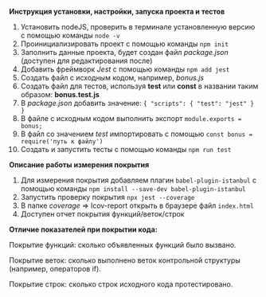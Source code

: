 **Инструкция установки, настройки, запуска проекта и тестов**

 1. Установить nodeJS, проверить в терминале установленную версию с помощью команды ``node -v``
 2. Проинициализировать проект с помощью команды ``npm init``
 3. Заполнить данные проекта, будет создан файл _package.json_ (доступен для редактирования после)
 4. Добавить фреймворк _Jest_ с помощью команды ``npm add jest``
 5. Создать файл с исходным кодом, например, _bonus.js_
 6. Создать файл для тестов, используя **test** или **const** в названии таким образом: **bonus.test.js**
 7. В _package.json_ добавить значение:
 ``
{
  "scripts": {
    "test": "jest"
  }
}
``
8. В файле с исходным кодом выполнить экспорт ``module.exports = bonus;``
9. В файл со значением _test_ импортировать с помощью ``const bonus = require('путь к файлу')``
10. Создать и запустить тесты с помощью команды ``npm run test``


**Описание работы измерения покрытия**
1. Для измерения покрытия добавляем плагин ``babel-plugin-istanbul`` с помощью команды ``npm install --save-dev babel-plugin-istanbul``
2. Запустить проверку покрытия ``npx jest --coverage``
3. В папке _coverage_ => Icov-report открыть в браузере файл ``index.html``
4. Доступен отчет покрытия функций/веток/строк

**Отличие показателей при покрытии кода:**

Покрытие функций: сколько объявленных функций было вызвано.

Покрытие веток: сколько выполнено веток контрольной структуры (например, операторов if).

Покрытие строк: сколько строк исходного кода протестировано.
